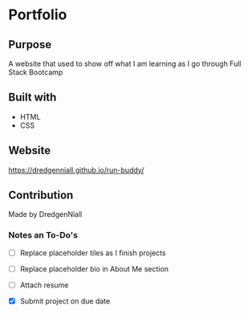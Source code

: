 # Portfolio

## Purpose
A website that used to show off what I am learning as I go through Full Stack Bootcamp

## Built with
* HTML
* CSS

## Website
https://dredgenniall.github.io/run-buddy/

## Contribution
Made by DredgenNiall

### Notes an To-Do's
-[ ] Replace placeholder tiles as I finish projects
-[ ] Replace placeholder bio in About Me section
-[ ] Attach resume
-[x] Submit project on due date

